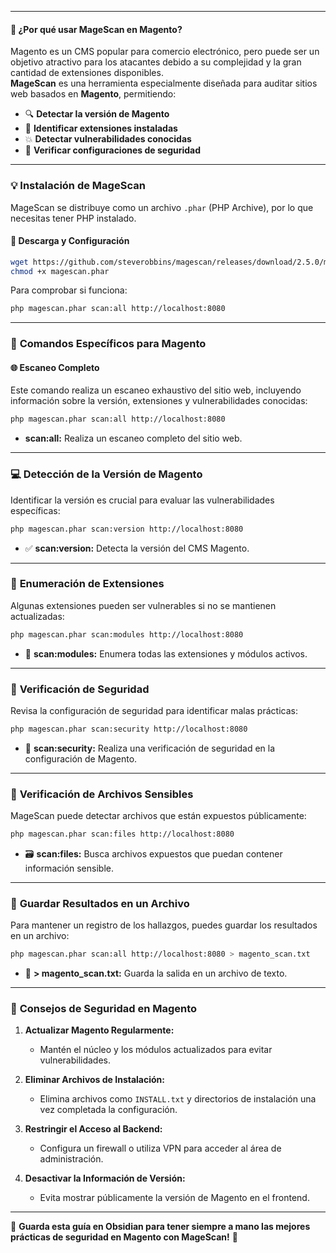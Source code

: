 -- -
#### 🚀 **¿Por qué usar MageScan en Magento?**  
Magento es un CMS popular para comercio electrónico, pero puede ser un objetivo atractivo para los atacantes debido a su complejidad y la gran cantidad de extensiones disponibles.  
**MageScan** es una herramienta especialmente diseñada para auditar sitios web basados en **Magento**, permitiendo:  
- 🔍 **Detectar la versión de Magento**  
- 📝 **Identificar extensiones instaladas**  
- 💥 **Detectar vulnerabilidades conocidas**  
- 🔑 **Verificar configuraciones de seguridad**  

---

### 💡 **Instalación de MageScan**
MageScan se distribuye como un archivo `.phar` (PHP Archive), por lo que necesitas tener PHP instalado.  

#### 🔧 **Descarga y Configuración**
```bash
wget https://github.com/steverobbins/magescan/releases/download/2.5.0/magescan.phar
chmod +x magescan.phar
```
Para comprobar si funciona:
```bash
php magescan.phar scan:all http://localhost:8080
```

---

### 🔎 **Comandos Específicos para Magento**

#### 🌐 **Escaneo Completo**
Este comando realiza un escaneo exhaustivo del sitio web, incluyendo información sobre la versión, extensiones y vulnerabilidades conocidas:
```bash
php magescan.phar scan:all http://localhost:8080
```
- **scan:all:** Realiza un escaneo completo del sitio web.  

---

### 💻 **Detección de la Versión de Magento**
Identificar la versión es crucial para evaluar las vulnerabilidades específicas:
```bash
php magescan.phar scan:version http://localhost:8080
```
- ✅ **scan:version:** Detecta la versión del CMS Magento.  

---

### 📝 **Enumeración de Extensiones**
Algunas extensiones pueden ser vulnerables si no se mantienen actualizadas:
```bash
php magescan.phar scan:modules http://localhost:8080
```
- 📂 **scan:modules:** Enumera todas las extensiones y módulos activos.  

---

### 🔐 **Verificación de Seguridad**
Revisa la configuración de seguridad para identificar malas prácticas:
```bash
php magescan.phar scan:security http://localhost:8080
```
- 🔑 **scan:security:** Realiza una verificación de seguridad en la configuración de Magento.  

---

### 📂 **Verificación de Archivos Sensibles**
MageScan puede detectar archivos que están expuestos públicamente:
```bash
php magescan.phar scan:files http://localhost:8080
```
- 🗃️ **scan:files:** Busca archivos expuestos que puedan contener información sensible.  

---

### 💾 **Guardar Resultados en un Archivo**
Para mantener un registro de los hallazgos, puedes guardar los resultados en un archivo:
```bash
php magescan.phar scan:all http://localhost:8080 > magento_scan.txt
```
- 💾 **> magento_scan.txt:** Guarda la salida en un archivo de texto.  

---

### 🚩 **Consejos de Seguridad en Magento**
1. **Actualizar Magento Regularmente:**  
   - Mantén el núcleo y los módulos actualizados para evitar vulnerabilidades.  

2. **Eliminar Archivos de Instalación:**  
   - Elimina archivos como `INSTALL.txt` y directorios de instalación una vez completada la configuración.  

3. **Restringir el Acceso al Backend:**  
   - Configura un firewall o utiliza VPN para acceder al área de administración.  

4. **Desactivar la Información de Versión:**  
   - Evita mostrar públicamente la versión de Magento en el frontend.  

---

💾 **Guarda esta guía en Obsidian para tener siempre a mano las mejores prácticas de seguridad en Magento con MageScan!** 🚀